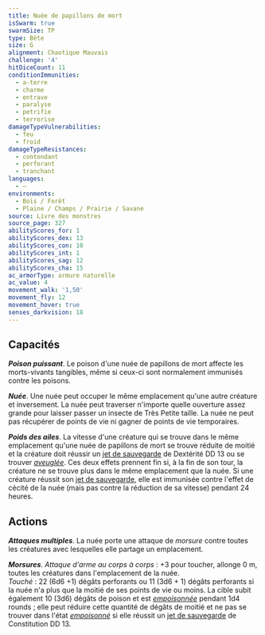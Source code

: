 ```yaml
---
title: Nuée de papillons de mort
isSwarm: true
swarmSize: TP
type: Bête
size: G
alignment: Chaotique Mauvais
challenge: '4'
hitDiceCount: 11
conditionImmunities:
  - a-terre
  - charme
  - entrave
  - paralyse
  - petrifie
  - terrorise
damageTypeVulnerabilities:
  - feu
  - froid
damageTypeResistances:
  - contondant
  - perforant
  - tranchant
languages:
  - —
environments:
  - Bois / Forêt
  - Plaine / Champs / Prairie / Savane
source: Livre des monstres
source_page: 327
abilityScores_for: 1
abilityScores_dex: 13
abilityScores_con: 10
abilityScores_int: 1
abilityScores_sag: 12
abilityScores_cha: 15
ac_armorType: armure naturelle
ac_value: 4
movement_walk: '1,50'
movement_fly: 12
movement_hover: true
senses_darkvision: 18
---
```

## Capacités
_**Poison puissant**_. Le poison d'une nuée de papillons de mort affecte les morts-vivants tangibles, même si ceux-ci sont normalement immunisés contre les poisons.

_**Nuée**_. Une nuée peut occuper le même emplacement qu'une autre créature et inversement. La nuée peut traverser n'importe quelle ouverture assez grande pour laisser passer un insecte de Très Petite taille. La nuée ne peut pas récupérer de points de vie ni gagner de points de vie temporaires.

_**Poids des ailes**_. La vitesse d'une créature qui se trouve dans le même emplacement qu'une nuée de papillons de mort se trouve réduite de moitié et la créature doit réussir un [jet de sauvegarde](/utiliser-les-caracteristiques/#jets-de-sauvegarde) de Dextérité DD 13 ou se trouver [_aveuglée_](/gerer-la-sante-du-personnage/#aveugle). Ces deux effets prennent fin si, à la fin de son tour, la créature ne se trouve plus dans le même emplacement que la nuée. Si une créature réussit son [jet de sauvegarde](/utiliser-les-caracteristiques/#jets-de-sauvegarde), elle est immunisée contre l'effet de cécité de la nuée (mais pas contre la réduction de sa vitesse) pendant 24 heures.

## Actions
_**Attaques multiples**_. La nuée porte une attaque de _morsure_ contre toutes les créatures avec lesquelles elle partage un emplacement.

_**Morsures**_. _Attaque d'arme au corps à corps_ : +3 pour toucher, allonge 0 m, toutes les créatures dans l'emplacement de la nuée.  
_Touché_ : 22 (6d6 +1) dégâts perforants ou 11 (3d6 + 1) dégâts perforants si la nuée n'a plus que la moitié de ses points de vie ou moins. La cible subit également 10 (3d6) dégâts de poison et est [_empoisonnée_](/gerer-la-sante-du-personnage/#empoisonne) pendant 1d4 rounds ; elle peut réduire cette quantité de dégâts de moitié et ne pas se trouver dans l'état [_empoisonné_](/gerer-la-sante-du-personnage/#empoisonne) si elle réussit un [jet de sauvegarde](/utiliser-les-caracteristiques/#jets-de-sauvegarde) de Constitution DD 13.
